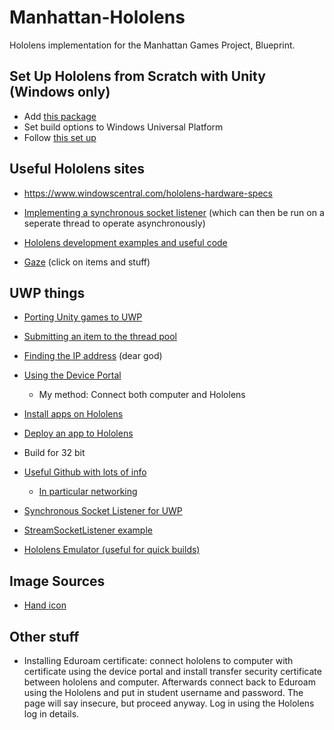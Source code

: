 # Manhattan-Hololens
Hololens implementation for the Manhattan Games Project, Blueprint.

## Set Up Hololens from Scratch with Unity (Windows only)
* Add [this package](https://github.com/Microsoft/MixedRealityToolkit-Unity/releases/tag/2017.4.2.0)
* Set build options to Windows Universal Platform
* Follow [this set up](https://docs.microsoft.com/en-us/windows/mixed-reality/holograms-210)

## Useful Hololens sites
 * https://www.windowscentral.com/hololens-hardware-specs

 * [Implementing a synchronous socket listener](https://docs.microsoft.com/en-us/dotnet/framework/network-programming/synchronous-server-socket-example) (which can then be run on a seperate thread to operate asynchronously)

 * [Hololens development examples and useful code](https://github.com/Microsoft/HolographicAcademy/)

 * [Gaze](https://docs.microsoft.com/en-us/windows/mixed-reality/gaze-in-unity) (click on items and stuff)

## UWP things
 * [Porting Unity games to UWP](https://blogs.windows.com/buildingapps/2016/04/18/intro-to-porting-unity-3d-games-to-uwp-building-and-deploying/)

 * [Submitting an item to the thread pool](https://docs.microsoft.com/en-us/windows/uwp/threading-async/submit-a-work-item-to-the-thread-pool)

 * [Finding the IP address](https://stackoverflow.com/questions/33770429/how-do-i-find-the-local-ip-address-on-a-win-10-uwp-project) (dear god)

 * [Using the Device Portal](https://docs.microsoft.com/en-us/windows/mixed-reality/using-the-windows-device-portal)
   * My method: Connect both computer and Hololens

 * [Install apps on Hololens](https://docs.microsoft.com/en-us/hololens/hololens-install-apps)

 * [Deploy an app to Hololens](https://docs.microsoft.com/en-us/windows/mixed-reality/using-visual-studio)
 * Build for 32 bit

 * [Useful Github with lots of info](https://github.com/Microsoft/Windows-universal-samples)
   * [In particular networking](https://github.com/Microsoft/Windows-universal-samples/tree/master/Samples/StreamSocket)

 * [Synchronous Socket Listener for UWP](https://docs.microsoft.com/en-us/windows/uwp/networking/sockets)

 * [StreamSocketListener example](https://stackoverflow.com/questions/32665847/cannot-connect-to-streamsocketlistener)

 * [Hololens Emulator (useful for quick builds)](https://docs.microsoft.com/en-us/windows/mixed-reality/using-the-hololens-emulator)

## Image Sources
 * [Hand icon](https://docs.microsoft.com/en-us/power-bi/consumer/mobile/mobile-mixed-reality-app)

## Other stuff
 * Installing Eduroam certificate: connect hololens to computer with certificate using the device portal and install transfer security certificate between hololens and computer. Afterwards connect back to Eduroam using the Hololens and put in student username and password. The page will say insecure, but proceed anyway. Log in using the Hololens log in details.
